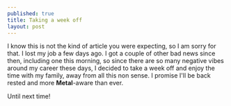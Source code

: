 ```yaml
---
published: true
title: Taking a week off
layout: post
---
```

I know this is not the kind of article you were expecting, so I am sorry for that. I lost my job a few days ago. I got a couple of other bad news since then, including one this morning, so since there are so many negative vibes around my career these days, I decided to take a week off and enjoy the time with my family, away from all this non sense. I promise I'll be back rested and more __Metal__-aware than ever.

Until next time!